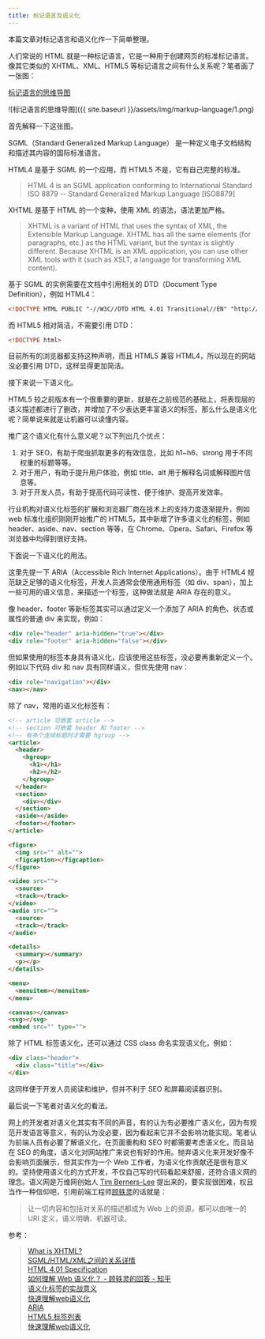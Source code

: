 ```yaml
---
title: 标记语言及语义化
---
```


本篇文章对标记语言和语义化作一下简单整理。

人们常说的 HTML 就是一种标记语言，它是一种用于创建网页的标准标记语言。像其它类似的 XHTML、XML、HTML5 等标记语言之间有什么关系呢？笔者画了一张图：

[标记语言的思维导图][4]

![标记语言的思维导图]({{ site.baseurl }}/assets/img/markup-language/1.png)

首先解释一下这张图。

SGML（Standard Generalized Markup Language） 是一种定义电子文档结构和描述其内容的国际标准语言。

HTML4 是基于 SGML 的一个应用，而 HTML5 不是，它有自己完整的标准。

> HTML 4 is an SGML application conforming to International Standard ISO 8879 -- Standard Generalized Markup Language [ISO8879]

XHTML 是基于 HTML 的一个变种，使用 XML 的语法，语法更加严格。

> XHTML is a variant of HTML that uses the syntax of XML, the Extensible Markup Language. XHTML has all the same elements (for paragraphs, etc.) as the HTML variant, but the syntax is slightly different. Because XHTML is an XML application, you can use other XML tools with it (such as XSLT, a language for transforming XML content).

基于 SGML 的实例需要在文档中引用相关的 DTD（Document Type Definition），例如 HTML4：

```html
<!DOCTYPE HTML PUBLIC "-//W3C//DTD HTML 4.01 Transitional//EN" "http://www.w3.org/TR/html4/loose.dtd">
```

而 HTML5 相对简洁，不需要引用 DTD：

```html
<!DOCTYPE html>
```

目前所有的浏览器都支持这种声明，而且 HTML5 兼容 HTML4，所以现在的网站没必要引用 DTD，这样显得更加简洁。

接下来说一下语义化。

HTML5 较之前版本有一个很重要的更新，就是在之前规范的基础上，将表现层的语义描述都进行了删改，并增加了不少表达更丰富语义的标签。那么什么是语义化呢？简单说来就是让机器可以读懂内容。

推广这个语义化有什么意义呢？以下列出几个优点：

1. 对于 SEO，有助于爬虫抓取更多的有效信息，比如 h1~h6、strong 用于不同权重的标题等等。
2. 对于用户，有助于提升用户体验，例如 title、alt 用于解释名词或解释图片信息等。
3. 对于开发人员，有助于提高代码可读性、便于维护、提高开发效率。

行业机构对语义化标签的扩展和浏览器厂商在技术上的支持力度逐渐提升，例如 web 标准化组织刚刚开始推广的 HTML5，其中新增了许多语义化的标签，例如 header、aside、nav、section 等等，在 Chrome、Opera、Safari、Firefox 等浏览器中均得到很好支持。

下面说一下语义化的用法。

这里先提一下 ARIA（Accessible Rich Internet Applications）。由于 HTML4 规范缺乏足够的语义化标签，开发人员通常会使用通用标签（如 div、span），加上一些可用的语义信息，来描述一个标签，这种做法就是 ARIA 存在的意义。

像 header、footer 等新标签其实可以通过定义一个添加了 ARIA 的角色、状态或属性的普通 div 来实现，例如：

```html
<div role="header" aria-hidden="true"></div>
<div role="footer" aria-hidden="false"></div>
```

但如果使用的标签本身具有语义化，应该使用这些标签，没必要再重新定义一个。例如以下代码 div 和 nav 具有同样语义，但优先使用 nav：

```html
<div role="navigation"></div>
<nav></nav>
```

除了 nav，常用的语义化标签有：

```html
<!-- article 可嵌套 article -->
<!-- section 可嵌套 header 和 footer -->
<!-- 有多个连续标题时才需要 hgroup -->
<article>
  <header>
    <hgroup>
      <h1></h1>
      <h2></h2>
    </hgroup>
  </header>
  <section>
    <div></div>
  </section>
  <aside></aside>
  <footer></footer>
</article>

<figure>
  <img src="" alt="">
  <figcaption></figcaption>
</figure>

<video src="">
  <source>
  <track></track>
</video>
<audio src="">
  <source>
  <track></track>
</audio>

<details>
  <summary></summary>
  <p></p>
</details>

<menu>
  <menuitem></menuitem>
</menu>

<canvas></canvas>
<svg></svg>
<embed src="" type="">
```

除了 HTML 标签语义化，还可以通过 CSS class 命名实现语义化，例如：

```html
<div class="header">
  <div class="title"></div>
</div>
```

这同样便于开发人员阅读和维护，但并不利于 SEO 和屏幕阅读器识别。

最后说一下笔者对语义化的看法。

网上的开发者对语义化其实有不同的声音，有的认为有必要推广语义化，因为有规范开发语言等意义，有的认为没必要，因为看起来它并不会影响功能实现。笔者认为前端人员有必要了解语义化，在页面重构和 SEO 时都需要考虑语义化，而且站在 SEO 的角度，语义化对网站推广来说也有好的作用。抛弃语义化来开发好像不会影响页面展示，但其实作为一个 Web 工作者，为语义化作贡献还是很有意义的。坚持使用语义化的方式开发，不仅自己写的代码看起来舒服，还符合语义网的理念。语义网是万维网创始人 [Tim Berners-Lee][12] 提出来的，要实现很困难，权且当作一种信仰吧，引用前端工程师[顾轶灵][11]的话就是：

> 让一切内容和包括对关系的描述都成为 Web 上的资源，都可以由唯一的 URI 定义，语义明确、机器可读。

参考：
> [What is XHTML?][1]  
> [SGML/HTML/XML之间的关系详情][2]  
> [HTML 4.01 Specification][3]  
> [如何理解 Web 语义化？ - 顾轶灵的回答 - 知乎][5]  
> [语义化标签的实战意义][6]  
> [快速理解web语义化][7]  
> [ARIA][8]  
> [HTML5 标签列表][9]  
> [快速理解web语义化][10]  

  [1]: https://www.w3.org/standards/webdesign/htmlcss  
  [2]: https://www.2cto.com/kf/201801/713962.html
  [3]: https://www.w3.org/TR/2018/SPSD-html401-20180327/
  [4]: https://mubu.com/edit/2DNEPceOHV
  [5]: https://www.zhihu.com/question/20455165/answer/15176745
  [6]: http://ued.sina.com.cn/?p=157
  [7]: https://juejin.im/entry/5ab5f229518825558a069304
  [8]: https://developer.mozilla.org/zh-CN/docs/Web/Accessibility/ARIA
  [9]: https://developer.mozilla.org/zh-CN/docs/Web/Guide/HTML/HTML5/HTML5_element_list
  [10]: https://juejin.im/entry/5ab5f229518825558a069304
  [11]: https://www.zhihu.com/people/justineo/activities
  [12]: https://zh.wikipedia.org/wiki/蒂姆·伯纳斯-李